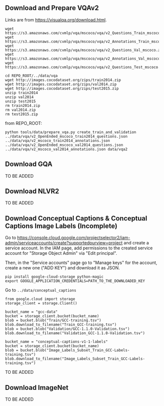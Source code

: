 ## Download and Prepare VQAv2
Links are from https://visualqa.org/download.html.

```
wget https://s3.amazonaws.com/cvmlp/vqa/mscoco/vqa/v2_Questions_Train_mscoco.zip
wget https://s3.amazonaws.com/cvmlp/vqa/mscoco/vqa/v2_Annotations_Train_mscoco.zip
wget https://s3.amazonaws.com/cvmlp/vqa/mscoco/vqa/v2_Questions_Val_mscoco.zip
wget https://s3.amazonaws.com/cvmlp/vqa/mscoco/vqa/v2_Annotations_Val_mscoco.zip
wget https://s3.amazonaws.com/cvmlp/vqa/mscoco/vqa/v2_Questions_Test_mscoco.zip
```


```
cd REPO_ROOT/../data/vqa
wget http://images.cocodataset.org/zips/train2014.zip
wget http://images.cocodataset.org/zips/val2014.zip
wget http://images.cocodataset.org/zips/test2015.zip
unzip train2014
unzip val2014
unzip test2015
rm train2014.zip
rm val2014.zip
rm test2015.zip
```

from REPO_ROOT:
```
python tools/data/prepare_vqa.py create_train_and_validation ../data/vqa/v2_OpenEnded_mscoco_train2014_questions.json ../data/vqa/v2_mscoco_train2014_annotations.json ../data/vqa/v2_OpenEnded_mscoco_val2014_questions.json ../data/vqa/v2_mscoco_val2014_annotations.json data/vqa2
```


## Download GQA
TO BE ADDED


## Download NLVR2
TO BE ADDED


## Download Conceptual Captions & Conceptual Captions Image Labels (Incomplete)
Go to https://console.cloud.google.com/projectselector2/iam-admin/serviceaccounts/create?supportedpurview=project and create a service account.
In the IAM page, add permissions to the created service account for "Storage Object Admin" via "Edit principal".

Then, in the "Service accounts" page go to "Manage keys" for the account, create a new one ("ADD KEY") and download it as JSON.

```
pip install google-cloud-storage python-magic
export GOOGLE_APPLICATION_CREDENTIALS=PATH_TO_THE_DOWNLOADED_KEY
```

Go to `../data/conceptual_captions`
```
from google.cloud import storage
storage_client = storage.Client()

bucket_name = "gcc-data"
bucket = storage_client.bucket(bucket_name)
blob = bucket.blob("Train/GCC-training.tsv")
blob.download_to_filename("Train_GCC-training.tsv")
blob = bucket.blob("Validation/GCC-1.1.0-Validation.tsv")
blob.download_to_filename("Validation_GCC-1.1.0-Validation.tsv")

bucket_name = "conceptual-captions-v1-1-labels"
bucket = storage_client.bucket(bucket_name)
blob = bucket.blob("Image_Labels_Subset_Train_GCC-Labels-training.tsv")
blob.download_to_filename("Image_Labels_Subset_Train_GCC-Labels-training.tsv")
```

TO BE ADDED


## Download ImageNet
TO BE ADDED
